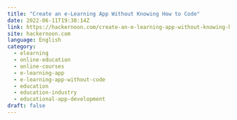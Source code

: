 ```yaml
---
title: "Create an e-Learning App Without Knowing How to Code"
date: 2022-06-11T19:38:14Z
link: https://hackernoon.com/create-an-e-learning-app-without-knowing-how-to-code?source=rss&utm_medium=RSS&utm_source=news.12bit.vn
site: hackernoon.com
language: English
category:
  - elearning
  - online-education
  - online-courses
  - e-learning-app
  - e-learning-app-without-code
  - education
  - education-industry
  - educational-app-development
draft: false
---
```

